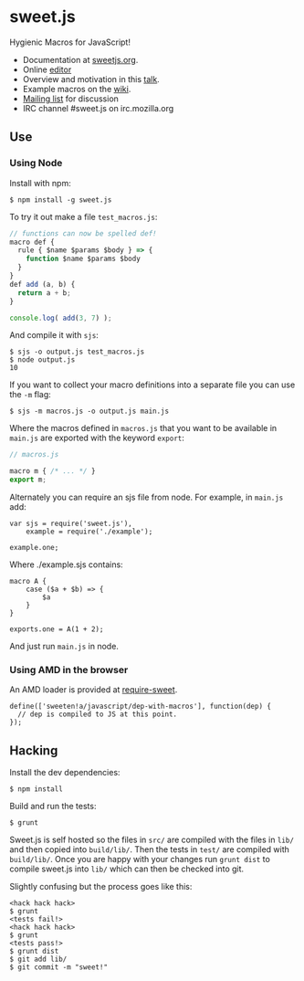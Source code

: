 sweet.js
========

Hygienic Macros for JavaScript!

* Documentation at [sweetjs.org](http://sweetjs.org).
* Online [editor](http://sweetjs.org/browser/editor.html)
* Overview and motivation in this [talk](https://air.mozilla.org/sweetjs/).
* Example macros on the [wiki](https://github.com/mozilla/sweet.js/wiki/Example-macros). 
* [Mailing list](https://groups.google.com/forum/#!forum/sweetjs) for discussion
* IRC channel #sweet.js on irc.mozilla.org

## Use

### Using Node

Install with npm:

    $ npm install -g sweet.js

To try it out make a file `test_macros.js`:

```js
// functions can now be spelled def!
macro def {
  rule { $name $params $body } => {
    function $name $params $body
  }
}
def add (a, b) {
  return a + b;
}

console.log( add(3, 7) );
```

And compile it with `sjs`:

    $ sjs -o output.js test_macros.js
    $ node output.js
    10

If you want to collect your macro definitions into a separate file you can use the `-m` flag:

    $ sjs -m macros.js -o output.js main.js 

Where the macros defined in `macros.js` that you want to be available in `main.js` are exported with the keyword `export`:

```javascript
// macros.js

macro m { /* ... */ }
export m;
```

Alternately you can require an sjs file from node. For example, in `main.js` add:

    var sjs = require('sweet.js'),
        example = require('./example');
    
    example.one;

Where ./example.sjs contains:

    macro A {
        case ($a + $b) => {
	        $a
	    }
    }

    exports.one = A(1 + 2);

And just run `main.js` in node.

### Using AMD in the browser

An AMD loader is provided at [require-sweet](https://github.com/iammerrick/require-sweet).

    define(['sweeten!a/javascript/dep-with-macros'], function(dep) {
      // dep is compiled to JS at this point.
    });

## Hacking

Install the dev dependencies:

    $ npm install

Build and run the tests:

    $ grunt
    
Sweet.js is self hosted so the files in `src/` are compiled with the files in `lib/` and then copied into `build/lib/`. Then the tests in `test/` are compiled with `build/lib/`. Once you are happy with your changes run `grunt dist` to compile sweet.js into `lib/` which can then be checked into git.

Slightly confusing but the process goes like this:

    <hack hack hack>
    $ grunt
    <tests fail!>
    <hack hack hack>
    $ grunt
    <tests pass!>
    $ grunt dist
    $ git add lib/
    $ git commit -m "sweet!"
    
